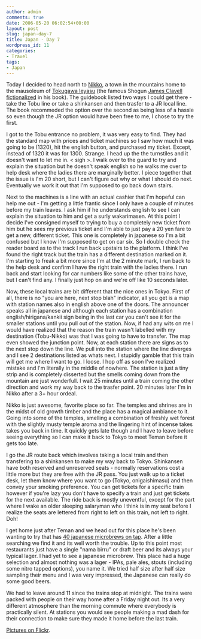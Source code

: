 ```yaml
---
author: admin
comments: true
date: 2006-05-20 06:02:54+00:00
layout: post
slug: japan-day-7
title: Japan - Day 7
wordpress_id: 11
categories:
- Travel
tags:
- Japan
---
```


Today I decided to head north to [Nikko](http://en.wikipedia.org/wiki/Nikko), a town in the mountains home to the mausoleum of [Tokugawa Ieyasu](http://en.wikipedia.org/wiki/Tokugawa_Ieyasu) (the famous Shogun [James Clavell fictionalized](http://en.wikipedia.org/wiki/Shogun_%28novel%29) in his book). The guidebook listed two ways I could get there - take the Tobu line or take a shinkansen and then trasfer to a JR local line. The book recommeded the option over the second as being less of a hassle so even though the JR option would have been free to me, I chose to try the first.  

I got to the Tobu entrance no problem, it was very easy to find. They had the standard map with prices and ticket machines so I saw how much it was going to be (1320), hit the english button, and purchased my ticket. Except, instead of 1320 it was for 1300. Strange. I head up the the turnstiles and it doesn't want to let me in. < sigh >. I walk over to the guard to try and explain the situation but he doesn't speak english so he walks me over to help desk where the ladies there are marginally better. I piece together that the issue is I'm 20 short, but I can't figure out why or what I should do next. Eventually we work it out that I'm supposed to go back down stairs.  

Next to the machines is a line with an actual cashier that I'm hopeful can help me out - I'm getting a little frantic since I only have a couple of minutes before my train leaves. I ask him if he understands english to see I can explain the situation to him and get a surly wakarimasen. At this point I decide I've consigned myself to trying to buy a completely new ticket from him but he sees my previous ticket and I'm able to just pay a 20 yen fare to get a new, different ticket. This one is completely in japanese so I'm a bit confused but I know I'm supposed to get on car six. So I double check the reader board as to the track I run back upstairs to the platform. I think I've found the right track but the train has a different destination marked on it. I'm starting to freak a bit more since I'm at the 2 minute mark, I run back to the help desk and confirm I have the right train with the ladies there. I run back and start looking for car numbers like some of the other trains have, but I can't find any. I finally just hop on and we're off like 10 seconds later.  

Now, these local trains are bit different that the nice ones in Tokyo. First of all, there is no "you are here, next stop blah" indicator, all you get is a map with station names also in english above one of the doors. The announcer speaks all in japanese and although each station has a combination english/hirigana/kankii sign being in the last car you can't see it for the smaller stations until you pull out of the station. Now, if had any wits on me I would have realized that the reason the train wasn't labelled with my destination (Tobu-Nikko) was that I was going to have to transfer. The map even showed the junction point. Now, at each station there are signs as to the next stop down the line. We pull into the station where the line diverges and I see 2 destinations listed as whats next. I stupidly gamble that this train will get me where I want to go. I loose. I hop off as soon I've realized mistake and I'm literally in the middle of nowhere. The station is just a tiny strip and is completely disserted but the smells coming down from the mountain are just wonderfull. I wait 25 minutes until a train coming the other direction and work my way back to the trasfer point. 20 minutes later I'm in Nikko after a 3+ hour ordeal.  

Nikko is just awesome, favorite place so far. The temples and shrines are in the midst of old growth timber and the place has a magical ambiance to it. Going into some of the temples, smelling a combination of freshly wet forest with the slightly musty temple aroma and the lingering hint of incense takes takes you back in time. It quickly gets late though and I have to leave before seeing everything so I can make it back to Tokyo to meet Teman before it gets too late.  

I go the JR route back which involves taking a local train and then transfering to a shinkansen to make my way back to Tokyo. Shinkansen have both reserved and unreserved seats - normally reservations cost a little more but they are free with the JR pass. You just walk up to a ticket desk, let them know where you want to go (Tokyo, onigaishimasu) and then convey your smoking preference. You can get tickets for a specific train however if you're lazy you don't have to specify a train and just get tickets for the next available. The ride back is mostly uneventful, except for the part where I wake an older sleeping salaryman who I think is in my seat before I realize the seats are lettered from right to left on this train, not left to right. Doh!  

I get home just after Teman and we head out for this place he's been wanting to try that has [40 japanese microbrews on tap](http://www.40beersontap.com/). After a little searching we find it and its well worth the trouble. Up to this point most restaurants just have a single "nama birru" or draft beer and its always your typical lager. I had yet to see a japanese microbrew. This place had a huge selection and almost nothing was a lager - IPAs, pale ales, stouts (including some nitro tapped options), you name it. We tried half size after half size sampling their menu and I was very impressed, the Japanese can really do some good beers.  

We had to leave around 11 since the trains stop at midnight. The trains were packed with people on their way home after a Friday night out. Its a very different atmosphere than the morning commute where everybody is practically silent. At stations you would see people making a mad dash for their connection to make sure they made it home before the last train.  

[Pictures on Flickr](http://www.flickr.com/photos/72831683@N00/sets/72057594140022091/).
